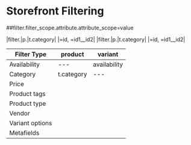 # Storefront Filtering
##filter.filter_scope.attribute.attribute_scope=value

|filter.|p.|t.category| |=id, =id1__id2|
|filter.|p.|t.category| |=id, =id1__id2|

| Filter Type | product | variant |
| ----------- | ------- | ------- |
|Availability|   ---    |availability|
|Category|t.category|---|price|
|Price|
|Product tags|
|Product type|
|Vendor|
|Variant options|
|Metafields|
